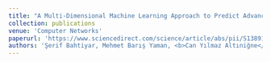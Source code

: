 ```yaml
---
title: "A Multi-Dimensional Machine Learning Approach to Predict Advanced Malware"
collection: publications
venue: 'Computer Networks'
paperurl: 'https://www.sciencedirect.com/science/article/abs/pii/S138912861831082X'
authors: 'Şerif Bahtiyar, Mehmet Barış Yaman, <b>Can Yılmaz Altıniğne</b>'
---
```


